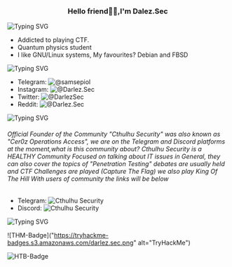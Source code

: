 <h3 align="center">Hello friend👋🏼,I'm Dalez.Sec</a></h3>


![Typing SVG](https://readme-typing-svg.herokuapp.com?size=20&color=eeeeee&vCenter=true&width=200&height=37&lines=About%20Me:)

* Addicted to playing CTF.
* Quantum physics student
* I like GNU/Linux systems, My favourites? Debian and FBSD

![Typing SVG](https://readme-typing-svg.herokuapp.com?size=20&color=eeeeee&vCenter=true&width=200&height=37&lines=Contact%20Me:)

- Telegram: ![@samsepiol](https://t.me/samsepiol)
- Instagram: ![@Darlez.Sec](https://instagram.com/Darlez.Sec)
- Twitter: ![@DarlezSec](https://twitter.com/DarlezSec)
- Reddit: ![@Darlez.Sec](https://www.reddit.com/u/Individual_Fix_2999?utm_medium=android_app&utm_source=share)

![Typing SVG](https://readme-typing-svg.herokuapp.com?size=20&color=eeeeee&vCenter=true&width=200&height=37&lines=My%20Community:)

###### Official Founder of the Community "Cthulhu Security" was also known as "Cer0z Operations Access", we are on the Telegram and Discord platforms at the moment,what is this community about? Cthulhu Security is a HEALTHY Community Focused on talking about IT issues in General, they can also cover the topics of "Penetration Testing" debates are usually held and CTF Challenges are played (Capture The Flag) we also play King Of The Hill With users of community the links will be below

- Telegram: ![Cthulhu Security](t.me/CthulhuSecurity)
- Discord: ![Cthulhu Security](https://discord.gg/Huu7kG6P)

![Typing SVG](https://readme-typing-svg.herokuapp.com?size=20&color=eeeeee&vCenter=true&width=200&height=37&lines=%F0%9F%93%88%20My%20Stats%20%0A)

![THM-Badge]("https://tryhackme-badges.s3.amazonaws.com/darlez.sec.png" alt="TryHackMe")     

![HTB-Badge](http://www.hackthebox.eu/badge/image/809288)

